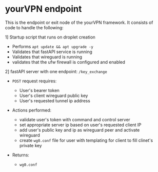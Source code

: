 # yourVPN endpoint

This is the endpoint or exit node of the yourVPN framework.  It consists of code to handle the following:

1] Startup script that runs on droplet creation
  - Performs `apt update && apt upgrade -y`
  - Validates that fastAPI service is running
  - Validates that wireguard is running
  - validates that the ufw firewall is configured and enabled

2] fastAPI server with one endpoint: `/key_exchange`
  - `POST` request requires:
    - User's bearer token
    - User's client wireguard public key
    - User's requested tunnel ip address

  - Actions performed:
    - validate user's token with command and control server
    - set appropriate server ip based on user's requested client IP
    - add user's public key and ip as wireguard peer and activate wireguard
    - create `wg0.conf` file for user with templating for client to fill clinet's private key

  - Returns:
    - `wg0.conf`


